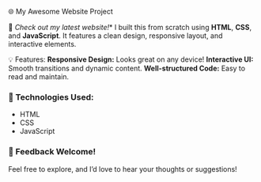 🌐 My Awesome Website Project

🚀 *Check out my latest website!** I built this from scratch using **HTML**, **CSS**, and **JavaScript**. It features a clean design, responsive layout, and interactive elements.

💡 Features:
**Responsive Design:** Looks great on any device!
**Interactive UI:** Smooth transitions and dynamic content.
**Well-structured Code:** Easy to read and maintain.

### 🔧 Technologies Used:
- HTML
- CSS
- JavaScript

### 🙌 Feedback Welcome!
Feel free to explore, and I’d love to hear your thoughts or suggestions!
